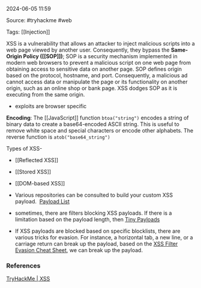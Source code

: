 
2024-06-05 11:59

Source: #tryhackme #web

Tags: [[Injection]] 

XSS is a vulnerability that allows an attacker to inject malicious scripts into a web page viewed by another user. Consequently, they bypass the **Same-Origin Policy ([[SOP]])**; SOP is a security mechanism implemented in modern web browsers to prevent a malicious script on one web page from obtaining access to sensitive data on another page. SOP defines origin based on the protocol, hostname, and port. Consequently, a malicious ad cannot access data or manipulate the page or its functionality on another origin, such as an online shop or bank page. XSS dodges SOP as it is executing from the same origin.
- exploits are browser specific

**Encoding**: The [[JavaScript]] function `btoa("string")` encodes a string of binary data to create a base64-encoded ASCII string. This is useful to remove white space and special characters or encode other alphabets. The reverse function is `atob("base64_string")`

Types of XSS- 
- [[Reflected XSS]]
- [[Stored XSS]]
- [[DOM-based XSS]]

- Various repositories can be consulted to build your custom XSS payload.  [Payload List](https://github.com/payloadbox/xss-payload-list)
- sometimes, there are filters blocking XSS payloads. If there is a limitation based on the payload length, then [Tiny Payloads](https://github.com/terjanq/Tiny-XSS-Payloads)
- If XSS payloads are blocked based on specific blocklists, there are various tricks for evasion. For instance, a horizontal tab, a new line, or a carriage return can break up the payload, based on the [XSS Filter Evasion Cheat Sheet](https://cheatsheetseries.owasp.org/cheatsheets/XSS_Filter_Evasion_Cheat_Sheet.html), we can break up the payload.

### References
[TryHackMe | XSS](https://tryhackme.com/r/room/axss)
